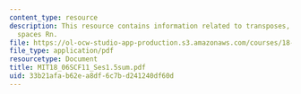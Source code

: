 ```yaml
---
content_type: resource
description: This resource contains information related to transposes, permutations,
  spaces Rn.
file: https://ol-ocw-studio-app-production.s3.amazonaws.com/courses/18-06sc-linear-algebra-fall-2011/33b21afab62ea8df6c7bd241240df60d_MIT18_06SCF11_Ses1.5sum.pdf
file_type: application/pdf
resourcetype: Document
title: MIT18_06SCF11_Ses1.5sum.pdf
uid: 33b21afa-b62e-a8df-6c7b-d241240df60d
---
```

